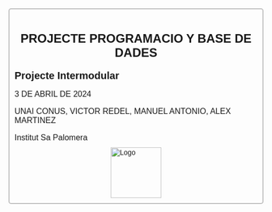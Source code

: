 ﻿<style>
/* Estilos de texto */
body {
    font-family: Arial, sans-serif;
}

h1 {
    font-size: 24px;
    font-weight: bold;
    text-align: center;
    margin-bottom: 10px;
}

h2 {
    font-size: 20px;
    font-weight: bold;
    margin-top: 20px;
}

p {
    font-size: 16px;
    margin-bottom: 10px;
}

/* Estilos de bordes */
.container {
    border: 2px solid #c0c0c0;
    border-radius: 5px;
    padding: 10px;
}

/* Estilos de imagen */
.logo {
    width: 100px;
    height: auto;
    display: block;
    margin: 0 auto;
}
</style>

<div class="container">
    <h1>PROJECTE PROGRAMACIO Y BASE DE DADES</h1>
    <h2>Projecte Intermodular</h2>
    <p>3 DE ABRIL DE 2024</p>
    <p>UNAI CONUS, VICTOR REDEL, MANUEL ANTONIO, ALEX MARTINEZ</p>
    <p>Institut Sa Palomera</p>
    <img class="logo" src="logo.png" alt="Logo">
</div>
